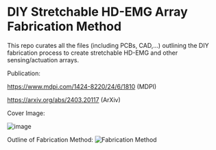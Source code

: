 # DIY Stretchable HD-EMG Array Fabrication Method
This repo curates all the files (including PCBs, CAD,...) outlining the DIY fabrication process to create stretchable HD-EMG and other sensing/actuation arrays.

Publication: 

https://www.mdpi.com/1424-8220/24/6/1810 (MDPI)

https://arxiv.org/abs/2403.20117 (ArXiv)

Cover Image:

![image](https://github.com/rejinjohnvarghese/Stretchable-HMI-Array/assets/56391645/3d24083e-f667-4a4c-8a4e-b06c1bf4b5f5)


Outline of Fabrication Method:
![Fabrication Method](https://github.com/rejinjohnvarghese/Stretchable-HMI-Array/assets/56391645/ff992e03-cf32-4cb2-9947-52f51881f52a)
